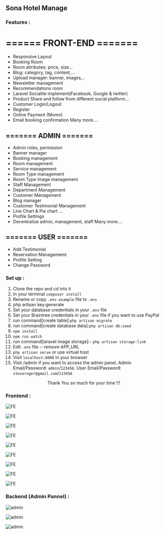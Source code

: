 ## Sona Hotel Manage


### Features :
# ====== FRONT-END =======

- Responsive Layout
- Booking Room
- Room attributes: price, size...
- Blog: category, tag, content,...
- Upload manager: banner, images,..
- Newsletter management
- Recommendations room
- Laravel Socialite implement(Facebook, Google & twitter) 
- Product Share and follow from different social platform...
- Customer Login/Logout 
- Register 
- Online Payment (Momo)
- Email booking confirmation
Many more....

## ======= ADMIN =======

- Admin roles, permission
- Banner manager
- Booking management
- Room management
- Service management
- Room Type management
- Room Type Image management
- Staff Management
- Department Management
- Customer Management
- Blog manager
- Customer Testimonial Management
- Line Chart & Pie chart ...
- Profile Settings
- Decentralize admin, management, staff
Many more....


## ======= USER =======

- Add Testimonial
- Reservation Managememt
- Profile Setting
- Change Password

### Set up :

1. Clone the repo and cd into it
2. In your terminal ```composer install```
3. Rename or copy ```.env.example``` file to ``.env``
4. php artisan key:generate
5. Set your database credentials in your ```.env``` file
6. Set your Braintree credentials in your ```.env``` file if you want to use PayPal
7. run command[create table]:```php artisan migrate```
8. run command[create database data]:```php artisan db:seed```
9. ```npm install```
10. ```npm run watch```
11. run command[laravel image storage]:-  ```php artisan storage:link```
12. Edit ```.env``` file :- remove APP_URL
13. ```php artisan serve``` or use virtual host
14. Visit ```localhost:8000``` in your browser
15. Visit /admin if you want to access the admin panel. Admin Email/Password: ```admin```/```123456```. User Email/Password: ```steveroger@gmail.com```/```123456```

<p style="text-align:center">Thank You so much for your time !!!</p>


### Frontend :

![FE](https://github.com/minhlam3118410220/Hotel_Manage/blob/main/screenshot/fe1.jpg)

![FE](https://github.com/minhlam3118410220/Hotel_Manage/blob/main/screenshot/fe2.jpg)

![FE](https://github.com/minhlam3118410220/Hotel_Manage/blob/main/screenshot/fe3.jpg)

![FE](https://github.com/minhlam3118410220/Hotel_Manage/blob/main/screenshot/fe4.jpg)

![FE](https://github.com/minhlam3118410220/Hotel_Manage/blob/main/screenshot/cus1.jpg)

![FE](https://github.com/minhlam3118410220/Hotel_Manage/blob/main/screenshot/cus2.jpg)

![FE](https://github.com/minhlam3118410220/Hotel_Manage/blob/main/screenshot/cus3.jpg)

![FE](https://github.com/minhlam3118410220/Hotel_Manage/blob/main/screenshot/cus4.jpg)

![FE](https://github.com/minhlam3118410220/Hotel_Manage/blob/main/screenshot/sendmail.jpg)


### Backend (Admin Pannel) :

![admin](https://github.com/minhlam3118410220/Hotel_Manage/blob/main/screenshot/admin1.jpg)

![admin](https://github.com/minhlam3118410220/Hotel_Manage/blob/main/screenshot/admin2.jpg)

![admin](https://github.com/minhlam3118410220/Hotel_Manage/blob/main/screenshot/admin3.jpg)






